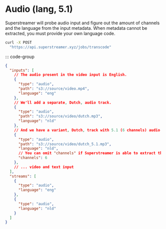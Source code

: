 # Audio (lang, 5.1)

Superstreamer will probe audio input and figure out the amount of channels and the language from the input metadata. When metadata cannot be extracted, you must provide your own language code.

```sh
curl -X POST
  "https://api.superstreamer.xyz/jobs/transcode"

```

::: code-group

```json [Request]
{
  "inputs": [
    // The audio present in the video input is English.
    {
      "type": "audio",
      "path": "s3://source/video.mp4",
      "language": "eng"
    },
    // We'll add a separate, Dutch, audio track.
    {
      "type": "audio",
      "path": "s3://source/video/dutch.mp3",
      "language": "nld"
    },
    // And we have a variant, Dutch, track with 5.1 (6 channels) audio.
    {
      "type": "audio",
      "path": "s3://source/video/dutch_5.1.mp3",
      "language": "nld",
      // You can omit "channels" if Superstreamer is able to extract the amount of channels by probing.
      "channels": 6
    },
    // ... video and text input
  ],
  "streams": [
    {
      "type": "audio",
      "language": "eng"
    },
    {
      "type": "audio",
      "language": "nld"
    }
  ]
}
```